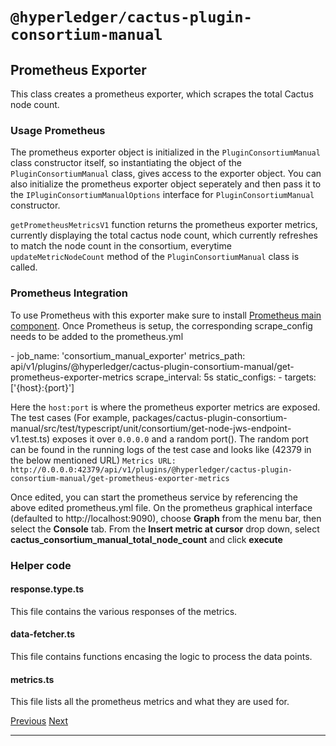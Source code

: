 `@hyperledger/cactus-plugin-consortium-manual`
===========================================================================================================================

Prometheus Exporter
------------------------------------------------------------------------

This class creates a prometheus exporter, which scrapes the total Cactus node count.

### Usage Prometheus

The prometheus exporter object is initialized in the `PluginConsortiumManual` class constructor itself, so instantiating the object of the `PluginConsortiumManual` class, gives access to the exporter object. You can also initialize the prometheus exporter object seperately and then pass it to the `IPluginConsortiumManualOptions` interface for `PluginConsortiumManual` constructor.

`getPrometheusMetricsV1` function returns the prometheus exporter metrics, currently displaying the total cactus node count, which currently refreshes to match the node count in the consortium, everytime `updateMetricNodeCount` method of the `PluginConsortiumManual` class is called.

### Prometheus Integration

To use Prometheus with this exporter make sure to install [Prometheus main component](https://prometheus.io/download/). Once Prometheus is setup, the corresponding scrape\_config needs to be added to the prometheus.yml

\- job\_name: 'consortium\_manual\_exporter'
  metrics\_path: api/v1/plugins/@hyperledger/cactus-plugin-consortium-manual/get-prometheus-exporter-metrics
  scrape\_interval: 5s
  static\_configs:
    - targets: \['{host}:{port}'\]

Here the `host:port` is where the prometheus exporter metrics are exposed. The test cases (For example, packages/cactus-plugin-consortium-manual/src/test/typescript/unit/consortium/get-node-jws-endpoint-v1.test.ts) exposes it over `0.0.0.0` and a random port(). The random port can be found in the running logs of the test case and looks like (42379 in the below mentioned URL) `Metrics URL: http://0.0.0.0:42379/api/v1/plugins/@hyperledger/cactus-plugin-consortium-manual/get-prometheus-exporter-metrics`

Once edited, you can start the prometheus service by referencing the above edited prometheus.yml file. On the prometheus graphical interface (defaulted to http://localhost:9090), choose **Graph** from the menu bar, then select the **Console** tab. From the **Insert metric at cursor** drop down, select **cactus\_consortium\_manual\_total\_node\_count** and click **execute**

### Helper code

#### response.type.ts

This file contains the various responses of the metrics.

#### data-fetcher.ts

This file contains functions encasing the logic to process the data points.

#### metrics.ts

This file lists all the prometheus metrics and what they are used for.

[Previous](cactus-core.md "@hyperledger/cactus-core") [Next](cactus-plugin-keychain-vault.md "@hyperledger/cactus-plugin-keychain-vault")

* * *
